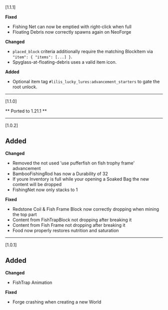 [1.1.1]

**Fixed**
* Fishing Net can now be emptied with right-click when full
* Floating Debris now correctly spawns again on NeoForge

**Changed**
* `placed_block` criteria additionally require the matching BlockItem via `"item": { "items": [...] }`.
* Spyglass-at-floating-debris uses a valid item icon.

**Added**
* Optional item tag `#lilis_lucky_lures:advancement_starters` to gate the root unlock.

***

[1.1.0]

** Ported to 1.21.1 **

***

[1.0.2]

**Added**
-

**Changed**
* Removed the not used 'use pufferfish on fish trophy frame' advancement
* BambooFishingRod has now a Durability of 32
* If youre Inventory is full while your opening a Soaked Bag the new content will be dropped
* FishingNet now only stacks to 1 

**Fixed**
* Redstone Coil & Fish Frame Block now correctly dropping when mining the top part
* Content from FishTrapBlock not dropping after breaking it 
* Content from Fish Frame not dropping after breaking it 
* Food now properly restores nutrition and saturation

***

[1.0.1] 

**Added**
-

**Changed**
* FishTrap Animation 

**Fixed**
* Forge crashing when creating a new World
